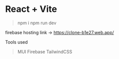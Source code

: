 # React + Vite

>npm i
>npm run dev

firebase hosting link -> https://clone-b1e27.web.app/

Tools used 
>MUI
>Firebase
>TailwindCSS
